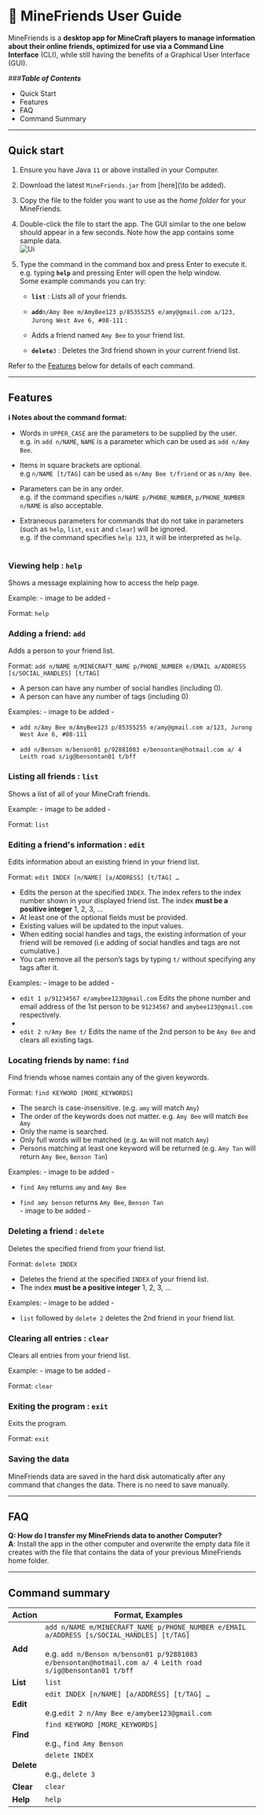 # 👾 MineFriends User Guide

MineFriends is a **desktop app for MineCraft players to manage information about their online friends, 
optimized for use via a Command Line Interface** (CLI), while still having the 
benefits of a Graphical User Interface (GUI).

###**_Table of Contents_**
* Quick Start
* Features
* FAQ
* Command Summary

--------------------------------------------------------------------------------------------------------------------

## Quick start

1. Ensure you have Java `11` or above installed in your Computer.

1. Download the latest `MineFriends.jar` from [here](\to be added\).

1. Copy the file to the folder you want to use as the _home folder_ for your MineFriends.

1. Double-click the file to start the app. The GUI similar to the one below should appear in a few seconds. Note how the app contains some sample data.<br>
   ![Ui](images/Ui.png)

1. Type the command in the command box and press Enter to execute it. e.g. typing **`help`** and pressing Enter will open the help window.<br>
   Some example commands you can try:

   * **`list`** : Lists all of your friends.

   * **`add`**`n/Amy Bee m/AmyBee123 p/85355255 e/amy@gmail.com a/123, Jurong West Ave 6, #08-111` : 
   * Adds a friend named `Amy Bee` to your friend list.

   * **`delete`**`3` : Deletes the 3rd friend shown in your current friend list.
   

Refer to the [Features](#features) below for details of each command.

--------------------------------------------------------------------------------------------------------------------

## Features

<div markdown="block" class="alert alert-info">

**:information_source: Notes about the command format:**<br>

* Words in `UPPER_CASE` are the parameters to be supplied by the user.<br>
  e.g. in `add n/NAME`, `NAME` is a parameter which can be used as `add n/Amy Bee`.

* Items in square brackets are optional.<br>
  e.g `n/NAME [t/TAG]` can be used as `n/Amy Bee t/friend` or as `n/Amy Bee`.

* Parameters can be in any order.<br>
  e.g. if the command specifies `n/NAME p/PHONE_NUMBER`, `p/PHONE_NUMBER n/NAME` is also acceptable.

* Extraneous parameters for commands that do not take in parameters (such as `help`, `list`, `exit` and `clear`) will be ignored.<br>
  e.g. if the command specifies `help 123`, it will be interpreted as `help`.

</div>

#
### Viewing help : `help`

Shows a message explaining how to access the help page.

Example: - image to be added -

Format: `help`


### Adding a friend: `add`

Adds a person to your friend list.

Format: `add n/NAME m/MINECRAFT_NAME p/PHONE_NUMBER e/EMAIL a/ADDRESS [s/SOCIAL_HANDLES] [t/TAG]`


* A person can have any number of social handles (including 0).
* A person can have any number of tags (including 0)


Examples: - image to be added -
* `add n/Amy Bee m/AmyBee123 p/85355255 e/amy@gmail.com a/123, Jurong West Ave 6, #08-111`


* `add n/Benson m/benson01 p/92881083 e/bensontan@hotmail.com a/ 4 Leith road s/ig@bensontan01 t/bff`


### Listing all friends : `list`

Shows a list of all of your MineCraft friends.

Example: - image to be added -

Format: `list`



### Editing a friend's information : `edit`

Edits information about an existing friend in your friend list.

Format: `edit INDEX [n/NAME] [a/ADDRESS] [t/TAG] …`


* Edits the person at the specified `INDEX`. The index refers to the index number shown in your displayed friend list. The index **must be a positive integer** 1, 2, 3, …​
* At least one of the optional fields must be provided.
* Existing values will be updated to the input values.
* When editing social handles and tags, the existing information of your friend will be removed (i.e adding of social handles and tags are not cumulative.)
* You can remove all the person’s tags by typing `t/` without
  specifying any tags after it.

Examples: - image to be added -
* `edit 1 p/91234567 e/amybee123@gmail.com` Edits the phone number and email address of the 1st person to be `91234567` and `amybee123@gmail.com` respectively.
*  
* `edit 2 n/Amy Bee t/` Edits the name of the 2nd person to be `Amy Bee` and clears all existing tags.


### Locating friends by name: `find`

Find friends whose names contain any of the given keywords.

Format: `find KEYWORD [MORE_KEYWORDS]`

* The search is case-insensitive. (e.g. `amy` will match `Amy`)
* The order of the keywords does not matter. e.g. `Amy Bee` will match `Bee Amy`
* Only the name is searched.
* Only full words will be matched (e.g. `Am` will not match `Amy`)
* Persons matching at least one keyword will be returned
  (e.g. `Amy Tan` will return `Amy Bee`, `Benson Tan`)

Examples: - image to be added -
* `find Amy` returns `amy` and `Amy Bee`


* `find amy benson` returns `Amy Bee`, `Benson Tan`<br> - image to be added -


### Deleting a friend : `delete`

Deletes the specified friend from your friend list.

Format: `delete INDEX`

* Deletes the friend at the specified `INDEX` of your friend list.
* The index **must be a positive integer** 1, 2, 3, …

Examples: - image to be added -
* `list` followed by `delete 2` deletes the 2nd friend in your friend list.

### Clearing all entries : `clear`

Clears all entries from your friend list.

Example: - image to be added -

Format: `clear`


### Exiting the program : `exit`

Exits the program.

Format: `exit`

### Saving the data

MineFriends data are saved in the hard disk automatically after any command that changes the data. There is no need to save manually.


--------------------------------------------------------------------------------------------------------------------

## FAQ

**Q: How do I transfer my MineFriends data to another Computer?** <br>
**A**: 
Install the app in the other computer and overwrite the empty data file it creates with the file that contains the data of your previous MineFriends home folder.

--------------------------------------------------------------------------------------------------------------------

## Command summary

| Action     | Format, Examples                                                                                                                                                                                               |
|------------|----------------------------------------------------------------------------------------------------------------------------------------------------------------------------------------------------------------|
| **Add**    | `add n/NAME m/MINECRAFT_NAME p/PHONE_NUMBER e/EMAIL a/ADDRESS [s/SOCIAL_HANDLES] [t/TAG]` <br/> <br/> e.g. `add n/Benson m/benson01 p/92881083 e/bensontan@hotmail.com a/ 4 Leith road s/ig@bensontan01 t/bff` |
| **List**   | `list`                                                                                                                                                                                                         | `list`     
| **Edit**   | `edit INDEX [n/NAME] [a/ADDRESS] [t/TAG] …`<br/> <br/> e.g.`edit 2 n/Amy Bee e/amybee123@gmail.com`                                                                                                            |    |                                                                                                                                                                       |
| **Find**   | `find KEYWORD [MORE_KEYWORDS]`<br> <br> e.g., `find Amy Benson`                                                                                                                                                |
| **Delete** | `delete INDEX`<br><br> e.g., `delete 3`                                                                                                                                                                        |
| **Clear**  | `clear`                                                                                                                                                                                                        ||
| **Help**   | `help`                                                                                                                                                                                                         |
